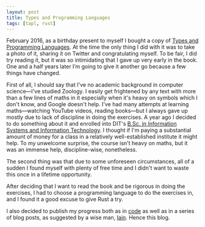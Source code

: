 ```yaml
---
layout: post
title: Types and Programming Languages
tags: [tapl, rust]
---
```

February 2016, as a birthday present to myself I bought a copy of [Types and Programming Languages](https://www.cis.upenn.edu/~bcpierce/tapl/).  At the time the only thing I did with it was to take a photo of it, sharing it on Twitter and congratulating myself.  To be fair, I did try reading it, but it was so intimidating that I gave up very early in the book. One and a half years later I’m going to give it another go because a few things have changed.

First of all, I should say that I've no academic background in computer science—I've studied Zoology.  I easily get frightened by any text with more than a few lines of maths in it especially when it's heavy on symbols which I don't know, and Google doesn't help.  I've had many attempts at learning maths—watching YouTube videos, reading books—but I always gave up mostly due to lack of discipline in doing the exercises.  A year ago I decided to do something about it and enrolled into DIT's [B.Sc. in Information Systems and Information Technology](http://www.dt249.ie/). I thought if I'm paying a substantial amount of money for a class in a relatively well-established institute it might help. To my unwelcome surprise, the course isn't heavy on maths, but it was an immense help, discipline-wise, nonetheless.

The second thing was that due to some unforeseen circumstances, all of a sudden I found myself with plenty of free time and I didn't want to waste this once in a lifetime opportunity.

After deciding that I want to read the book and be rigorous in doing the exercises, I had to choose a programming language to do the exercises in, and I found it a good excuse to give Rust a try.

I also decided to publish my progress both as in [code](https://github.com/amir/tapl.rs) as well as in a series of blog posts, as suggested by a wise man, [Iain](http://iainhull.github.io/). Hence this blog.
